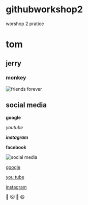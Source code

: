 # githubworkshop2
worshop 2 pratice 

# tom

## jerry

### monkey

![friends forever](https://c.tenor.com/E7MGaYKzyo4AAAAC/chipstop-tom-and-jerry.gif)

## social media

**google**

*youtube*

***instagram***

__facebook__

![social media](https://neilpatel.com/wp-content/uploads/2021/08/social-media-metrics.jpg)

[google](https://www.google.co.in/)

[you tube](https://www.youtube.com/)

[instagram](https://www.instagram.com/)

:monkey:
:cat:
:rat:
:laughing:
